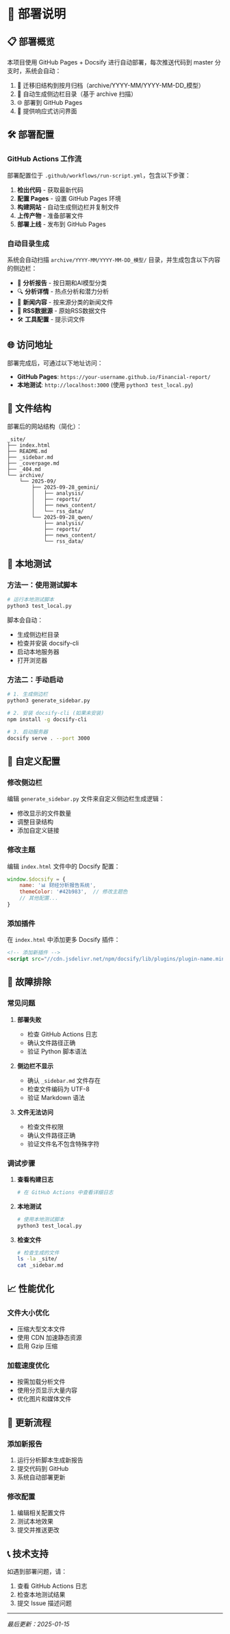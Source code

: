 # 🚀 部署说明

## 📋 部署概览

本项目使用 GitHub Pages + Docsify 进行自动部署，每次推送代码到 master 分支时，系统会自动：

1. 🧭 迁移旧结构到按月归档（archive/YYYY-MM/YYYY-MM-DD_模型）
2. 🔄 自动生成侧边栏目录（基于 archive 扫描）
3. 🌐 部署到 GitHub Pages
4. 📱 提供响应式访问界面

## 🛠️ 部署配置

### GitHub Actions 工作流

部署配置位于 `.github/workflows/run-script.yml`，包含以下步骤：

1. **检出代码** - 获取最新代码
2. **配置 Pages** - 设置 GitHub Pages 环境
3. **构建网站** - 自动生成侧边栏并复制文件
4. **上传产物** - 准备部署文件
5. **部署上线** - 发布到 GitHub Pages

### 自动目录生成

系统会自动扫描 `archive/YYYY-MM/YYYY-MM-DD_模型/` 目录，并生成包含以下内容的侧边栏：

- 📅 **分析报告** - 按日期和AI模型分类
- 🔍 **分析详情** - 热点分析和潜力分析
- 📰 **新闻内容** - 按来源分类的新闻文件
- 📡 **RSS数据源** - 原始RSS数据文件
- 🛠️ **工具配置** - 提示词文件

## 🌐 访问地址

部署完成后，可通过以下地址访问：

- **GitHub Pages**: `https://your-username.github.io/Financial-report/`
- **本地测试**: `http://localhost:3000` (使用 `python3 test_local.py`)

## 📁 文件结构

部署后的网站结构（简化）：

```
_site/
├── index.html
├── README.md
├── _sidebar.md
├── _coverpage.md
├── _404.md
└── archive/
    └── 2025-09/
        ├── 2025-09-28_gemini/
        │   ├── analysis/
        │   ├── reports/
        │   ├── news_content/
        │   └── rss_data/
        └── 2025-09-28_qwen/
            ├── analysis/
            ├── reports/
            ├── news_content/
            └── rss_data/
```

## 🔧 本地测试

### 方法一：使用测试脚本

```bash
# 运行本地测试脚本
python3 test_local.py
```

脚本会自动：
- 生成侧边栏目录
- 检查并安装 docsify-cli
- 启动本地服务器
- 打开浏览器

### 方法二：手动启动

```bash
# 1. 生成侧边栏
python3 generate_sidebar.py

# 2. 安装 docsify-cli (如果未安装)
npm install -g docsify-cli

# 3. 启动服务器
docsify serve . --port 3000
```

## 📝 自定义配置

### 修改侧边栏

编辑 `generate_sidebar.py` 文件来自定义侧边栏生成逻辑：

- 修改显示的文件数量
- 调整目录结构
- 添加自定义链接

### 修改主题

编辑 `index.html` 文件中的 Docsify 配置：

```javascript
window.$docsify = {
    name: '📊 财经分析报告系统',
    themeColor: '#42b983',  // 修改主题色
    // 其他配置...
}
```

### 添加插件

在 `index.html` 中添加更多 Docsify 插件：

```html
<!-- 添加新插件 -->
<script src="//cdn.jsdelivr.net/npm/docsify/lib/plugins/plugin-name.min.js"></script>
```

## 🚨 故障排除

### 常见问题

1. **部署失败**
   - 检查 GitHub Actions 日志
   - 确认文件路径正确
   - 验证 Python 脚本语法

2. **侧边栏不显示**
   - 确认 `_sidebar.md` 文件存在
   - 检查文件编码为 UTF-8
   - 验证 Markdown 语法

3. **文件无法访问**
   - 检查文件权限
   - 确认文件路径正确
   - 验证文件名不包含特殊字符

### 调试步骤

1. **查看构建日志**
   ```bash
   # 在 GitHub Actions 中查看详细日志
   ```

2. **本地测试**
   ```bash
   # 使用本地测试脚本
   python3 test_local.py
   ```

3. **检查文件**
   ```bash
   # 检查生成的文件
   ls -la _site/
   cat _sidebar.md
   ```

## 📈 性能优化

### 文件大小优化

- 压缩大型文本文件
- 使用 CDN 加速静态资源
- 启用 Gzip 压缩

### 加载速度优化

- 按需加载分析文件
- 使用分页显示大量内容
- 优化图片和媒体文件

## 🔄 更新流程

### 添加新报告

1. 运行分析脚本生成新报告
2. 提交代码到 GitHub
3. 系统自动部署更新

### 修改配置

1. 编辑相关配置文件
2. 测试本地效果
3. 提交并推送更改

## 📞 技术支持

如遇到部署问题，请：

1. 查看 GitHub Actions 日志
2. 检查本地测试结果
3. 提交 Issue 描述问题

---

*最后更新：2025-01-15*
